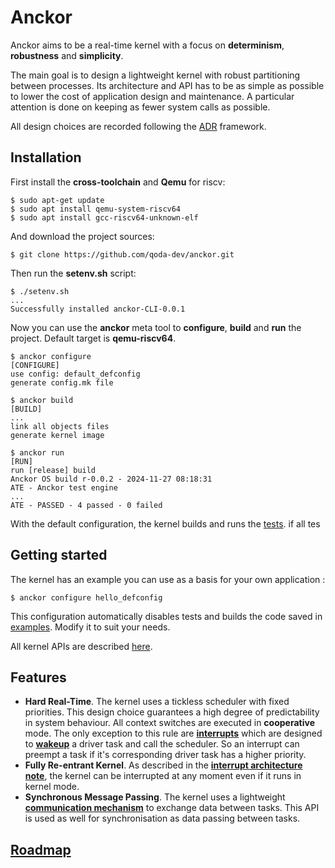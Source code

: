 # Anckor

Anckor aims to be a real-time kernel with a focus on **determinism**, **robustness** and **simplicity**.

The main goal is to design a lightweight kernel with robust partitioning between processes. Its architecture and API has to be as simple as possible to lower the cost of application design and maintenance. A particular attention is done on keeping as fewer system calls as possible.

All design choices are recorded following the [ADR](./doc/arch/README.md) framework.

## Installation

First install the **cross-toolchain** and **Qemu** for riscv:

```shell
$ sudo apt-get update
$ sudo apt install qemu-system-riscv64
$ sudo apt install gcc-riscv64-unknown-elf
```

And download the project sources:

```shell
$ git clone https://github.com/qoda-dev/anckor.git
```

Then run the **setenv.sh** script: 

```shell
$ ./setenv.sh
...
Successfully installed anckor-CLI-0.0.1
```

Now you can use the **anckor** meta tool to **configure**, **build** and **run** the project. Default target is **qemu-riscv64**.

```shell
$ anckor configure
[CONFIGURE]
use config: default_defconfig
generate config.mk file

$ anckor build
[BUILD]
...
link all objects files
generate kernel image

$ anckor run
[RUN]
run [release] build
Anckor OS build r-0.0.2 - 2024-11-27 08:18:31
ATE - Anckor test engine
...
ATE - PASSED - 4 passed - 0 failed
```

With the default configuration, the kernel builds and runs the [tests](./tests/). if all tes

## Getting started

The kernel has an example you can use as a basis for your own application : 

```shell
$ anckor configure hello_defconfig
```

This configuration automatically disables tests and builds the code saved in [examples](./examples/). Modify it to suit your needs.

All kernel APIs are described [here](./doc/api/SUMMARY.md).

## Features

* **Hard Real-Time**. The kernel uses a tickless scheduler with fixed priorities. This design choice guarantees a high degree of predictability in system behaviour. All context switches are executed in **cooperative** mode. The only exception to this rule are **[interrupts](./doc/arch/adr-010.md)** which are designed to **[wakeup](./doc/api/task.md)** a driver task and call the scheduler. So an interrupt can preempt a task if it's corresponding driver task has a higher priority.
* **Fully Re-entrant Kernel**. As described in the **[interrupt architecture note](./doc/arch/adr-010.md)**, the kernel can be interrupted at any moment even if it runs in kernel mode.
* **Synchronous Message Passing**. The kernel uses a lightweight **[communication mechanism](./doc/arch/adr-011.md/)** to exchange data between tasks. This API is used as well for synchronisation as data passing between tasks.

## [Roadmap](/ROADMAP.md)